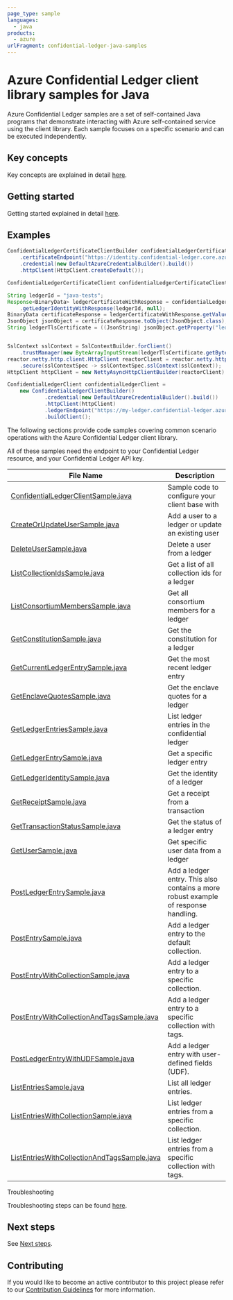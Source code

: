 ```yaml
---
page_type: sample
languages:
  - java
products:
  - azure
urlFragment: confidential-ledger-java-samples
---
```


# Azure Confidential Ledger client library samples for Java

Azure Confidential Ledger samples are a set of self-contained Java programs that demonstrate interacting with Azure self-contained service using the client library. Each sample focuses on a specific scenario and can be executed independently.

## Key concepts

Key concepts are explained in detail [here](https://github.com/Azure/azure-sdk-for-java/blob/main/sdk/confidentialledger/azure-security-confidentialledger/README.md#key-concepts).

## Getting started

Getting started explained in detail [here](https://github.com/Azure/azure-sdk-for-java/blob/main/sdk/confidentialledger/azure-security-confidentialledger/README.md#getting-started).

## Examples

```java readme-sample-createClient
ConfidentialLedgerCertificateClientBuilder confidentialLedgerCertificateClientbuilder = new ConfidentialLedgerCertificateClientBuilder()
    .certificateEndpoint("https://identity.confidential-ledger.core.azure.com")
    .credential(new DefaultAzureCredentialBuilder().build())
    .httpClient(HttpClient.createDefault());

ConfidentialLedgerCertificateClient confidentialLedgerCertificateClient = confidentialLedgerCertificateClientbuilder.buildClient();

String ledgerId = "java-tests";
Response<BinaryData> ledgerCertificateWithResponse = confidentialLedgerCertificateClient
    .getLedgerIdentityWithResponse(ledgerId, null);
BinaryData certificateResponse = ledgerCertificateWithResponse.getValue();
JsonObject jsonObject = certificateResponse.toObject(JsonObject.class);
String ledgerTlsCertificate = ((JsonString) jsonObject.getProperty("ledgerTlsCertificate")).getValue();


SslContext sslContext = SslContextBuilder.forClient()
    .trustManager(new ByteArrayInputStream(ledgerTlsCertificate.getBytes(StandardCharsets.UTF_8))).build();
reactor.netty.http.client.HttpClient reactorClient = reactor.netty.http.client.HttpClient.create()
    .secure(sslContextSpec -> sslContextSpec.sslContext(sslContext));
HttpClient httpClient = new NettyAsyncHttpClientBuilder(reactorClient).wiretap(true).build();

ConfidentialLedgerClient confidentialLedgerClient =
    new ConfidentialLedgerClientBuilder()
            .credential(new DefaultAzureCredentialBuilder().build())
            .httpClient(httpClient)
            .ledgerEndpoint("https://my-ledger.confidential-ledger.azure.com")
            .buildClient();
```

The following sections provide code samples covering common scenario operations with the Azure Confidential Ledger client library.

All of these samples need the endpoint to your Confidential Ledger resource, and your Confidential Ledger API key.

|**File Name**|**Description**|
|----------------|-------------|
[ConfidentialLedgerClientSample.java](https://github.com/Azure/azure-sdk-for-java/blob/main/sdk/confidentialledger/azure-security-confidentialledger/src/samples/java/com/azure/security/confidentialledger/ConfidentialLedgerClientSample.java)|Sample code to configure your client base with|
[CreateOrUpdateUserSample.java](https://github.com/Azure/azure-sdk-for-java/blob/main/sdk/confidentialledger/azure-security-confidentialledger/src/samples/java/com/azure/security/confidentialledger/CreateOrUpdateUserSample.java)|Add a user to a ledger or update an existing user|
[DeleteUserSample.java](https://github.com/Azure/azure-sdk-for-java/blob/main/sdk/confidentialledger/azure-security-confidentialledger/src/samples/java/com/azure/security/confidentialledger/DeleteUserSample.java)|Delete a user from a ledger|
[ListCollectionIdsSample.java](https://github.com/Azure/azure-sdk-for-java/blob/main/sdk/confidentialledger/azure-security-confidentialledger/src/samples/java/com/azure/security/confidentialledger/ListCollectionIdsSample.java)|Get a list of all collection ids for a ledger|
[ListConsortiumMembersSample.java](https://github.com/Azure/azure-sdk-for-java/blob/main/sdk/confidentialledger/azure-security-confidentialledger/src/samples/java/com/azure/security/confidentialledger/ListConsortiumMembersSample.java)|Get all consortium members for a ledger|
[GetConstitutionSample.java](https://github.com/Azure/azure-sdk-for-java/blob/main/sdk/confidentialledger/azure-security-confidentialledger/src/samples/java/com/azure/security/confidentialledger/GetConstitutionSample.java)|Get the constitution for a ledger|
[GetCurrentLedgerEntrySample.java](https://github.com/Azure/azure-sdk-for-java/blob/main/sdk/confidentialledger/azure-security-confidentialledger/src/samples/java/com/azure/security/confidentialledger/GetCurrentLedgerEntrySample.java)|Get the most recent ledger entry|
[GetEnclaveQuotesSample.java](https://github.com/Azure/azure-sdk-for-java/blob/main/sdk/confidentialledger/azure-security-confidentialledger/src/samples/java/com/azure/security/confidentialledger/GetEnclaveQuotesSample.java)|Get the enclave quotes for a ledger|
[GetLedgerEntriesSample.java](https://github.com/Azure/azure-sdk-for-java/blob/main/sdk/confidentialledger/azure-security-confidentialledger/src/samples/java/com/azure/security/confidentialledger/GetLedgerEntriesSample.java)|List ledger entries in the confidential ledger|
[GetLedgerEntrySample.java](https://github.com/Azure/azure-sdk-for-java/blob/main/sdk/confidentialledger/azure-security-confidentialledger/src/samples/java/com/azure/security/confidentialledger/GetLedgerEntrySample.java)|Get a specific ledger entry|
[GetLedgerIdentitySample.java](https://github.com/Azure/azure-sdk-for-java/blob/main/sdk/confidentialledger/azure-security-confidentialledger/src/samples/java/com/azure/security/confidentialledger/GetLedgerIdentitySample.java)|Get the identity of a ledger|
[GetReceiptSample.java](https://github.com/Azure/azure-sdk-for-java/blob/main/sdk/confidentialledger/azure-security-confidentialledger/src/samples/java/com/azure/security/confidentialledger/GetReceiptSample.java)|Get a receipt from a transaction|
[GetTransactionStatusSample.java](https://github.com/Azure/azure-sdk-for-java/blob/main/sdk/confidentialledger/azure-security-confidentialledger/src/samples/java/com/azure/security/confidentialledger/GetTransactionStatusSample.java)|Get the status of a ledger entry|
[GetUserSample.java](https://github.com/Azure/azure-sdk-for-java/blob/main/sdk/confidentialledger/azure-security-confidentialledger/src/samples/java/com/azure/security/confidentialledger/GetUserSample.java)|Get specific user data from a ledger|
[PostLedgerEntrySample.java](https://github.com/Azure/azure-sdk-for-java/blob/main/sdk/confidentialledger/azure-security-confidentialledger/src/samples/java/com/azure/security/confidentialledger/PostLedgerEntrySample.java)|Add a ledger entry. This also contains a more robust example of response handling.|
[PostEntrySample.java](https://github.com/Azure/azure-sdk-for-java/blob/main/sdk/confidentialledger/azure-security-confidentialledger/src/samples/java/com/azure/security/confidentialledger/PostEntrySample.java)|Add a ledger entry to the default collection.|
[PostEntryWithCollectionSample.java](https://github.com/Azure/azure-sdk-for-java/blob/main/sdk/confidentialledger/azure-security-confidentialledger/src/samples/java/com/azure/security/confidentialledger/PostEntryWithCollectionSample.java)|Add a ledger entry to a specific collection.|
[PostEntryWithCollectionAndTagsSample.java](https://github.com/Azure/azure-sdk-for-java/blob/main/sdk/confidentialledger/azure-security-confidentialledger/src/samples/java/com/azure/security/confidentialledger/PostEntryWithCollectionAndTagsSample.java)|Add a ledger entry to a specific collection with tags.|
[PostLedgerEntryWithUDFSample.java](https://github.com/Azure/azure-sdk-for-java/blob/main/sdk/confidentialledger/azure-security-confidentialledger/src/samples/java/com/azure/security/confidentialledger/PostLedgerEntryWithUDFSample.java)|Add a ledger entry with user-defined fields (UDF).|
[ListEntriesSample.java](https://github.com/Azure/azure-sdk-for-java/blob/main/sdk/confidentialledger/azure-security-confidentialledger/src/samples/java/com/azure/security/confidentialledger/ListEntriesSample.java)|List all ledger entries.|
[ListEntriesWithCollectionSample.java](https://github.com/Azure/azure-sdk-for-java/blob/main/sdk/confidentialledger/azure-security-confidentialledger/src/samples/java/com/azure/security/confidentialledger/ListEntriesWithCollectionSample.java)|List ledger entries from a specific collection.|
[ListEntriesWithCollectionAndTagsSample.java](https://github.com/Azure/azure-sdk-for-java/blob/main/sdk/confidentialledger/azure-security-confidentialledger/src/samples/java/com/azure/security/confidentialledger/ListEntriesWithCollectionAndTagsSample.java)|List ledger entries from a specific collection with tags.|
 Troubleshooting

Troubleshooting steps can be found [here](https://github.com/Azure/azure-sdk-for-java/blob/main/sdk/confidentialledger/azure-security-confidentialledger/README.md#troubleshooting).

## Next steps

See [Next steps](https://github.com/Azure/azure-sdk-for-java/blob/main/sdk/confidentialledger/azure-security-confidentialledger/README.md#next-steps).

## Contributing

If you would like to become an active contributor to this project please refer to our [Contribution Guidelines](https://github.com/Azure/azure-sdk-for-java/blob/main/sdk/confidentialledger/azure-security-confidentialledger/README.md#contributing) for more information.
